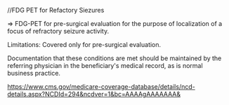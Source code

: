 //FDG PET for Refactory Siezures

=> FDG-PET for pre-surgical evaluation for the purpose of localization of a focus of refractory seizure activity.

Limitations: Covered only for pre-surgical evaluation.

Documentation that these conditions are met should be maintained by the referring physician in the beneficiary's medical record, as is normal business practice.


https://www.cms.gov/medicare-coverage-database/details/ncd-details.aspx?NCDId=294&ncdver=1&bc=AAAAgAAAAAAA&
